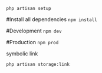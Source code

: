 ```
php artisan setup
```


#Install all dependencies
`npm install`

#Development
`npm dev`

#Production
`npm prod`

symbolic link

`php artisan storage:link`
